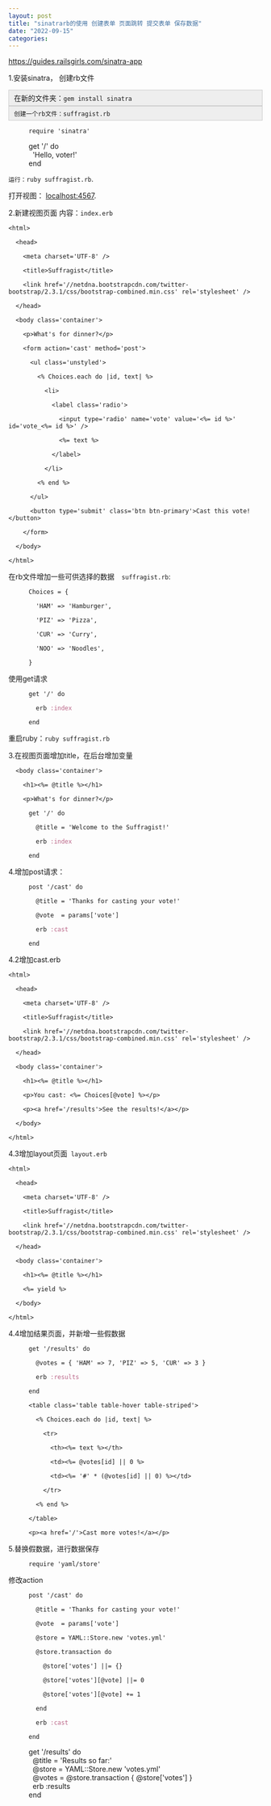 ```yaml
---
layout: post
title: "sinatrarb的使用 创建表单 页面跳转 提交表单 保存数据"
date: "2022-09-15"
categories: 
---
```

<p><a href="https://guides.railsgirls.com/sinatra-app">https://guides.railsgirls.com/sinatra-app</a></p>

<p>1.安装sinatra， 创建rb文件</p>

<div style="background:#eeeeee;border:1px solid #cccccc;padding:5px 10px;">在新的文件夹：<code class="language-plaintext highlighter-rouge">gem install sinatra</code></div>

<div style="background:#eeeeee;border:1px solid #cccccc;padding:5px 10px;"><code class="language-plaintext highlighter-rouge">创建一个rb文件：suffragist.rb</code></div>

<figure class="highlight">
<p><code class="language-ruby" data-lang="ruby"><span class="nb">require</span> <span class="s1">&#39;sinatra&#39;</span></code></p>

<p><span class="n">get</span> <span class="s1">&#39;/&#39;</span> <span class="k">do</span><br />
&nbsp; <span class="s1">&#39;Hello, voter!&#39;</span><br />
<span class="k">end</span></p>
</figure>

<p><code class="language-plaintext highlighter-rouge">运行：ruby suffragist.rb</code>.</p>

<p>打开视图： <a href="localhost:4567" target="_blank">localhost:4567</a>.</p>

<p>2.新建视图页面 内容：<code class="language-plaintext highlighter-rouge">index.erb</code></p>

<p><code class="language-erb" data-lang="erb"><span class="nt">&lt;html&gt;</span><br />
&nbsp; <span class="nt">&lt;head&gt;</span><br />
&nbsp;&nbsp;&nbsp; <span class="nt">&lt;meta</span> <span class="na">charset=</span><span class="s">&#39;UTF-8&#39;</span> <span class="nt">/&gt;</span><br />
&nbsp;&nbsp;&nbsp; <span class="nt">&lt;title&gt;</span>Suffragist<span class="nt">&lt;/title&gt;</span><br />
&nbsp;&nbsp;&nbsp; <span class="nt">&lt;link</span> <span class="na">href=</span><span class="s">&#39;//netdna.bootstrapcdn.com/twitter-bootstrap/2.3.1/css/bootstrap-combined.min.css&#39;</span> <span class="na">rel=</span><span class="s">&#39;stylesheet&#39;</span> <span class="nt">/&gt;</span><br />
&nbsp; <span class="nt">&lt;/head&gt;</span><br />
&nbsp; <span class="nt">&lt;body</span> <span class="na">class=</span><span class="s">&#39;container&#39;</span><span class="nt">&gt;</span><br />
&nbsp;&nbsp;&nbsp; <span class="nt">&lt;p&gt;</span>What&#39;s for dinner?<span class="nt">&lt;/p&gt;</span><br />
&nbsp;&nbsp;&nbsp; <span class="nt">&lt;form</span> <span class="na">action=</span><span class="s">&#39;cast&#39;</span> <span class="na">method=</span><span class="s">&#39;post&#39;</span><span class="nt">&gt;</span><br />
&nbsp;&nbsp;&nbsp;&nbsp;&nbsp; <span class="nt">&lt;ul</span> <span class="na">class=</span><span class="s">&#39;unstyled&#39;</span><span class="nt">&gt;</span><br />
&nbsp;&nbsp;&nbsp;&nbsp;&nbsp;&nbsp;&nbsp; <span class="cp">&lt;%</span> <span class="no">Choices</span><span class="p">.</span><span class="nf">each</span> <span class="k">do</span> <span class="o">|</span><span class="nb">id</span><span class="p">,</span> <span class="n">text</span><span class="o">|</span> <span class="cp">%&gt;</span><br />
&nbsp;&nbsp;&nbsp;&nbsp;&nbsp;&nbsp;&nbsp;&nbsp;&nbsp; <span class="nt">&lt;li&gt;</span><br />
&nbsp;&nbsp;&nbsp;&nbsp;&nbsp;&nbsp;&nbsp;&nbsp;&nbsp;&nbsp;&nbsp; <span class="nt">&lt;label</span> <span class="na">class=</span><span class="s">&#39;radio&#39;</span><span class="nt">&gt;</span><br />
&nbsp;&nbsp;&nbsp;&nbsp;&nbsp;&nbsp;&nbsp;&nbsp;&nbsp;&nbsp;&nbsp;&nbsp;&nbsp; <span class="nt">&lt;input</span> <span class="na">type=</span><span class="s">&#39;radio&#39;</span> <span class="na">name=</span><span class="s">&#39;vote&#39;</span> <span class="na">value=</span><span class="s">&#39;</span><span class="cp">&lt;%=</span> <span class="nb">id</span> <span class="cp">%&gt;</span><span class="s">&#39;</span> <span class="na">id=</span><span class="s">&#39;vote_</span><span class="cp">&lt;%=</span> <span class="nb">id</span> <span class="cp">%&gt;</span><span class="s">&#39;</span> <span class="nt">/&gt;</span><br />
&nbsp;&nbsp;&nbsp;&nbsp;&nbsp;&nbsp;&nbsp;&nbsp;&nbsp;&nbsp;&nbsp;&nbsp;&nbsp; <span class="cp">&lt;%=</span> <span class="n">text</span> <span class="cp">%&gt;</span><br />
&nbsp;&nbsp;&nbsp;&nbsp;&nbsp;&nbsp;&nbsp;&nbsp;&nbsp;&nbsp;&nbsp; <span class="nt">&lt;/label&gt;</span><br />
&nbsp;&nbsp;&nbsp;&nbsp;&nbsp;&nbsp;&nbsp;&nbsp;&nbsp; <span class="nt">&lt;/li&gt;</span><br />
&nbsp;&nbsp;&nbsp;&nbsp;&nbsp;&nbsp;&nbsp; <span class="cp">&lt;%</span> <span class="k">end</span> <span class="cp">%&gt;</span><br />
&nbsp;&nbsp;&nbsp;&nbsp;&nbsp; <span class="nt">&lt;/ul&gt;</span><br />
&nbsp;&nbsp;&nbsp;&nbsp;&nbsp; <span class="nt">&lt;button</span> <span class="na">type=</span><span class="s">&#39;submit&#39;</span> <span class="na">class=</span><span class="s">&#39;btn btn-primary&#39;</span><span class="nt">&gt;</span>Cast this vote!<span class="nt">&lt;/button&gt;</span><br />
&nbsp;&nbsp;&nbsp; <span class="nt">&lt;/form&gt;</span><br />
&nbsp; <span class="nt">&lt;/body&gt;</span><br />
<span class="nt">&lt;/html&gt;</span></code></p>

<p>在rb文件增加一些可供选择的数据<code class="language-plaintext highlighter-rouge">&nbsp; suffragist.rb</code>:</p>

<figure class="highlight">
<p><code class="language-ruby" data-lang="ruby"><span class="no">Choices</span> <span class="o">=</span> <span class="p">{</span><br />
&nbsp; <span class="s1">&#39;HAM&#39;</span> <span class="o">=&gt;</span> <span class="s1">&#39;Hamburger&#39;</span><span class="p">,</span><br />
&nbsp; <span class="s1">&#39;PIZ&#39;</span> <span class="o">=&gt;</span> <span class="s1">&#39;Pizza&#39;</span><span class="p">,</span><br />
&nbsp; <span class="s1">&#39;CUR&#39;</span> <span class="o">=&gt;</span> <span class="s1">&#39;Curry&#39;</span><span class="p">,</span><br />
&nbsp; <span class="s1">&#39;NOO&#39;</span> <span class="o">=&gt;</span> <span class="s1">&#39;Noodles&#39;</span><span class="p">,</span><br />
<span class="p">}</span></code></p>
</figure>

<p>使用get请求</p>

<figure class="highlight">
<p><code class="language-ruby" data-lang="ruby"><span class="n">get</span> <span class="s1">&#39;/&#39;</span> <span class="k">do</span><br />
&nbsp; <span class="n">erb</span> <span class="ss">:index</span><br />
<span class="k">end</span></code></p>
</figure>

<p>重启ruby：<code class="language-plaintext highlighter-rouge">ruby suffragist.rb</code></p>

<p>3.在视图页面增加title，在后台增加变量</p>

<p><code class="language-erb" data-lang="erb">&nbsp; <span class="nt">&lt;body</span> <span class="na">class=</span><span class="s">&#39;container&#39;</span><span class="nt">&gt;</span><br />
&nbsp;&nbsp;&nbsp; <span class="nt">&lt;h1&gt;</span><span class="cp">&lt;%=</span> <span class="vi">@title</span> <span class="cp">%&gt;</span><span class="nt">&lt;/h1&gt;</span><br />
&nbsp;&nbsp;&nbsp; <span class="nt">&lt;p&gt;</span>What&#39;s for dinner?<span class="nt">&lt;/p&gt;</span></code></p>

<figure class="highlight">
<p><code class="language-ruby" data-lang="ruby"><span class="n">get</span> <span class="s1">&#39;/&#39;</span> <span class="k">do</span><br />
&nbsp; <span class="vi">@title</span> <span class="o">=</span> <span class="s1">&#39;Welcome to the Suffragist!&#39;</span><br />
&nbsp; <span class="n">erb</span> <span class="ss">:index</span><br />
<span class="k">end</span></code></p>
</figure>

<p>4.增加post请求：</p>

<figure class="highlight">
<p><code class="language-ruby" data-lang="ruby"><span class="n">post</span> <span class="s1">&#39;/cast&#39;</span> <span class="k">do</span><br />
&nbsp; <span class="vi">@title</span> <span class="o">=</span> <span class="s1">&#39;Thanks for casting your vote!&#39;</span><br />
&nbsp; <span class="vi">@vote</span>&nbsp; <span class="o">=</span> <span class="n">params</span><span class="p">[</span><span class="s1">&#39;vote&#39;</span><span class="p">]</span><br />
&nbsp; <span class="n">erb</span> <span class="ss">:cast</span><br />
<span class="k">end</span></code></p>
</figure>

<p>4.2增加cast.erb</p>

<p><code class="language-erb" data-lang="erb"><span class="nt">&lt;html&gt;</span><br />
&nbsp; <span class="nt">&lt;head&gt;</span><br />
&nbsp;&nbsp;&nbsp; <span class="nt">&lt;meta</span> <span class="na">charset=</span><span class="s">&#39;UTF-8&#39;</span> <span class="nt">/&gt;</span><br />
&nbsp;&nbsp;&nbsp; <span class="nt">&lt;title&gt;</span>Suffragist<span class="nt">&lt;/title&gt;</span><br />
&nbsp;&nbsp;&nbsp; <span class="nt">&lt;link</span> <span class="na">href=</span><span class="s">&#39;//netdna.bootstrapcdn.com/twitter-bootstrap/2.3.1/css/bootstrap-combined.min.css&#39;</span> <span class="na">rel=</span><span class="s">&#39;stylesheet&#39;</span> <span class="nt">/&gt;</span><br />
&nbsp; <span class="nt">&lt;/head&gt;</span><br />
&nbsp; <span class="nt">&lt;body</span> <span class="na">class=</span><span class="s">&#39;container&#39;</span><span class="nt">&gt;</span><br />
&nbsp;&nbsp;&nbsp; <span class="nt">&lt;h1&gt;</span><span class="cp">&lt;%=</span> <span class="vi">@title</span> <span class="cp">%&gt;</span><span class="nt">&lt;/h1&gt;</span><br />
&nbsp;&nbsp;&nbsp; <span class="nt">&lt;p&gt;</span>You cast: <span class="cp">&lt;%=</span> <span class="no">Choices</span><span class="p">[</span><span class="vi">@vote</span><span class="p">]</span> <span class="cp">%&gt;</span><span class="nt">&lt;/p&gt;</span><br />
&nbsp;&nbsp;&nbsp; <span class="nt">&lt;p&gt;&lt;a</span> <span class="na">href=</span><span class="s">&#39;/results&#39;</span><span class="nt">&gt;</span>See the results!<span class="nt">&lt;/a&gt;&lt;/p&gt;</span><br />
&nbsp; <span class="nt">&lt;/body&gt;</span><br />
<span class="nt">&lt;/html&gt;</span></code></p>

<p>4.3增加layout页面<code class="language-plaintext highlighter-rouge"> layout.erb</code></p>

<p><code class="language-erb" data-lang="erb"><span class="nt">&lt;html&gt;</span><br />
&nbsp; <span class="nt">&lt;head&gt;</span><br />
&nbsp;&nbsp;&nbsp; <span class="nt">&lt;meta</span> <span class="na">charset=</span><span class="s">&#39;UTF-8&#39;</span> <span class="nt">/&gt;</span><br />
&nbsp;&nbsp;&nbsp; <span class="nt">&lt;title&gt;</span>Suffragist<span class="nt">&lt;/title&gt;</span><br />
&nbsp;&nbsp;&nbsp; <span class="nt">&lt;link</span> <span class="na">href=</span><span class="s">&#39;//netdna.bootstrapcdn.com/twitter-bootstrap/2.3.1/css/bootstrap-combined.min.css&#39;</span> <span class="na">rel=</span><span class="s">&#39;stylesheet&#39;</span> <span class="nt">/&gt;</span><br />
&nbsp; <span class="nt">&lt;/head&gt;</span><br />
&nbsp; <span class="nt">&lt;body</span> <span class="na">class=</span><span class="s">&#39;container&#39;</span><span class="nt">&gt;</span><br />
&nbsp;&nbsp;&nbsp; <span class="nt">&lt;h1&gt;</span><span class="cp">&lt;%=</span> <span class="vi">@title</span> <span class="cp">%&gt;</span><span class="nt">&lt;/h1&gt;</span><br />
&nbsp;&nbsp;&nbsp; <span class="cp">&lt;%=</span> <span class="k">yield</span> <span class="cp">%&gt;</span><br />
&nbsp; <span class="nt">&lt;/body&gt;</span><br />
<span class="nt">&lt;/html&gt;</span></code></p>

<p>4.4增加结果页面，并新增一些假数据</p>

<figure class="highlight">
<p><code class="language-ruby" data-lang="ruby"><span class="n">get</span> <span class="s1">&#39;/results&#39;</span> <span class="k">do</span><br />
&nbsp; <span class="vi">@votes</span> <span class="o">=</span> <span class="p">{</span> <span class="s1">&#39;HAM&#39;</span> <span class="o">=&gt;</span> <span class="mi">7</span><span class="p">,</span> <span class="s1">&#39;PIZ&#39;</span> <span class="o">=&gt;</span> <span class="mi">5</span><span class="p">,</span> <span class="s1">&#39;CUR&#39;</span> <span class="o">=&gt;</span> <span class="mi">3</span> <span class="p">}</span><br />
&nbsp; <span class="n">erb</span> <span class="ss">:results</span><br />
<span class="k">end</span></code></p>
</figure>

<figure class="highlight">
<p><code class="language-erb" data-lang="erb"><span class="nt">&lt;table</span> <span class="na">class=</span><span class="s">&#39;table table-hover table-striped&#39;</span><span class="nt">&gt;</span><br />
&nbsp; <span class="cp">&lt;%</span> <span class="no">Choices</span><span class="p">.</span><span class="nf">each</span> <span class="k">do</span> <span class="o">|</span><span class="nb">id</span><span class="p">,</span> <span class="n">text</span><span class="o">|</span> <span class="cp">%&gt;</span><br />
&nbsp;&nbsp;&nbsp; <span class="nt">&lt;tr&gt;</span><br />
&nbsp;&nbsp;&nbsp;&nbsp;&nbsp; <span class="nt">&lt;th&gt;</span><span class="cp">&lt;%=</span> <span class="n">text</span> <span class="cp">%&gt;</span><span class="nt">&lt;/th&gt;</span><br />
&nbsp;&nbsp;&nbsp;&nbsp;&nbsp; <span class="nt">&lt;td&gt;</span><span class="cp">&lt;%=</span> <span class="vi">@votes</span><span class="p">[</span><span class="nb">id</span><span class="p">]</span> <span class="o">||</span> <span class="mi">0</span> <span class="cp">%&gt;</span><br />
&nbsp;&nbsp;&nbsp;&nbsp;&nbsp; <span class="nt">&lt;td&gt;</span><span class="cp">&lt;%=</span> <span class="s1">&#39;#&#39;</span> <span class="o">*</span> <span class="p">(</span><span class="vi">@votes</span><span class="p">[</span><span class="nb">id</span><span class="p">]</span> <span class="o">||</span> <span class="mi">0</span><span class="p">)</span> <span class="cp">%&gt;</span><span class="nt">&lt;/td&gt;</span><br />
&nbsp;&nbsp;&nbsp; <span class="nt">&lt;/tr&gt;</span><br />
&nbsp; <span class="cp">&lt;%</span> <span class="k">end</span> <span class="cp">%&gt;</span><br />
<span class="nt">&lt;/table&gt;</span><br />
<span class="nt">&lt;p&gt;&lt;a</span> <span class="na">href=</span><span class="s">&#39;/&#39;</span><span class="nt">&gt;</span>Cast more votes!<span class="nt">&lt;/a&gt;&lt;/p&gt;</span></code></p>
</figure>

<p>5.替换假数据，进行数据保存</p>

<figure class="highlight">
<p><code class="language-ruby" data-lang="ruby"><span class="nb">require</span> <span class="s1">&#39;yaml/store&#39;</span></code></p>
</figure>

<p>修改action</p>

<figure class="highlight">
<p><code class="language-ruby" data-lang="ruby"><span class="n">post</span> <span class="s1">&#39;/cast&#39;</span> <span class="k">do</span><br />
&nbsp; <span class="vi">@title</span> <span class="o">=</span> <span class="s1">&#39;Thanks for casting your vote!&#39;</span><br />
&nbsp; <span class="vi">@vote</span>&nbsp; <span class="o">=</span> <span class="n">params</span><span class="p">[</span><span class="s1">&#39;vote&#39;</span><span class="p">]</span><br />
&nbsp; <span class="vi">@store</span> <span class="o">=</span> <span class="no">YAML</span><span class="o">::</span><span class="no">Store</span><span class="p">.</span><span class="nf">new</span> <span class="s1">&#39;votes.yml&#39;</span><br />
&nbsp; <span class="vi">@store</span><span class="p">.</span><span class="nf">transaction</span> <span class="k">do</span><br />
&nbsp;&nbsp;&nbsp; <span class="vi">@store</span><span class="p">[</span><span class="s1">&#39;votes&#39;</span><span class="p">]</span> <span class="o">||=</span> <span class="p">{}</span><br />
&nbsp;&nbsp;&nbsp; <span class="vi">@store</span><span class="p">[</span><span class="s1">&#39;votes&#39;</span><span class="p">][</span><span class="vi">@vote</span><span class="p">]</span> <span class="o">||=</span> <span class="mi">0</span><br />
&nbsp;&nbsp;&nbsp; <span class="vi">@store</span><span class="p">[</span><span class="s1">&#39;votes&#39;</span><span class="p">][</span><span class="vi">@vote</span><span class="p">]</span> <span class="o">+=</span> <span class="mi">1</span><br />
&nbsp; <span class="k">end</span><br />
&nbsp; <span class="n">erb</span> <span class="ss">:cast</span><br />
<span class="k">end</span></code></p>

<p><span class="n">get</span> <span class="s1">&#39;/results&#39;</span> <span class="k">do</span><br />
&nbsp; <span class="vi">@title</span> <span class="o">=</span> <span class="s1">&#39;Results so far:&#39;</span><br />
&nbsp; <span class="vi">@store</span> <span class="o">=</span> <span class="no">YAML</span><span class="o">::</span><span class="no">Store</span><span class="p">.</span><span class="nf">new</span> <span class="s1">&#39;votes.yml&#39;</span><br />
&nbsp; <span class="vi">@votes</span> <span class="o">=</span> <span class="vi">@store</span><span class="p">.</span><span class="nf">transaction</span> <span class="p">{</span> <span class="vi">@store</span><span class="p">[</span><span class="s1">&#39;votes&#39;</span><span class="p">]</span> <span class="p">}</span><br />
&nbsp; <span class="n">erb</span> <span class="ss">:results</span><br />
<span class="k">end</span></p>
</figure>

<p>&nbsp;</p>

<p>&nbsp;</p>

<p>&nbsp;</p>

